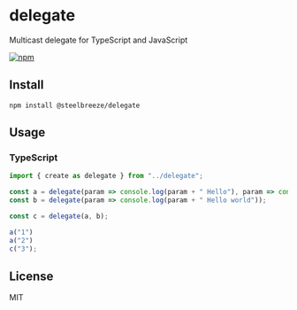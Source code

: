 # delegate
Multicast delegate for TypeScript and JavaScript

[![npm](https://img.shields.io/npm/v/npm.svg)](git@github.com:steelbreeze/delegate.git)

## Install
```shell
npm install @steelbreeze/delegate
```

## Usage
### TypeScript

```typescript
import { create as delegate } from "../delegate";

const a = delegate(param => console.log(param + " Hello"), param => console.log(param + " World "));
const b = delegate(param => console.log(param + " Hello world"));

const c = delegate(a, b);

a("1")
a("2")
c("3");
```

## License
MIT
